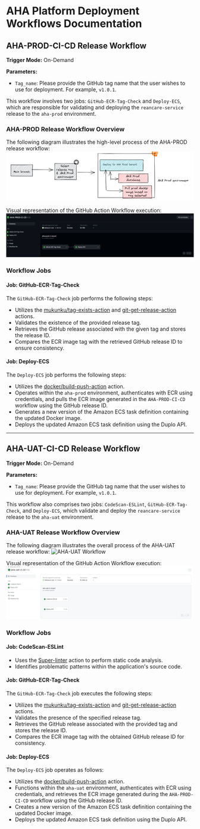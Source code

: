 # AHA Platform Deployment Workflows Documentation

## AHA-PROD-CI-CD Release Workflow

**Trigger Mode:** On-Demand

**Parameters:**
- `Tag_name`: Please provide the GitHub tag name that the user wishes to use for deployment. For example, `v1.0.1`.

This workflow involves two jobs: `GitHub-ECR-Tag-Check` and `Deploy-ECS`, which are responsible for validating and deploying the `reancare-service` release to the `aha-prod` environment.

### AHA-PROD Release Workflow Overview

The following diagram illustrates the high-level process of the AHA-PROD release workflow:
![AHA-PROD Workflow](https://github.com/REAN-Foundation/reancare-service/blob/develop/assets/images/AHA-PROD_Workflow.png?raw=true)

Visual representation of the GitHub Action Workflow execution:
![AHA-PROD Job Execution](https://github.com/REAN-Foundation/reancare-service/blob/develop/assets/images/aha_github_workflow.png?raw=true)

### Workflow Jobs

#### Job: GitHub-ECR-Tag-Check

The `GitHub-ECR-Tag-Check` job performs the following steps:

- Utilizes the [mukunku/tag-exists-action](https://github.com/marketplace/actions/tag-exists-action) and [git-get-release-action](https://github.com/marketplace/actions/git-get-release-action) actions.
- Validates the existence of the provided release tag.
- Retrieves the GitHub release associated with the given tag and stores the release ID.
- Compares the ECR image tag with the retrieved GitHub release ID to ensure consistency.

#### Job: Deploy-ECS

The `Deploy-ECS` job performs the following steps:

- Utilizes the [docker/build-push-action](https://github.com/marketplace/actions/build-and-push-docker-images) action.
- Operates within the `aha-prod` environment, authenticates with ECR using credentials, and pulls the ECR image generated in the `AHA-PROD-CI-CD` workflow using the GitHub release ID.
- Generates a new version of the Amazon ECS task definition containing the updated Docker image.
- Deploys the updated Amazon ECS task definition using the Duplo API.

---

## AHA-UAT-CI-CD Release Workflow

**Trigger Mode:** On-Demand

**Parameters:**
- `Tag_name`: Please provide the GitHub tag name that the user wishes to use for deployment. For example, `v1.0.1`.

This workflow also comprises two jobs: `CodeScan-ESLint`, `GitHub-ECR-Tag-Check`, and `Deploy-ECS`, which validate and deploy the `reancare-service` release to the `aha-uat` environment.

### AHA-UAT Release Workflow Overview

The following diagram illustrates the overall process of the AHA-UAT release workflow:
![AHA-UAT Workflow](https://github.com/REAN-Foundation/reancare-service/blob/develop/assets/images/AHA-UAT_workflow.png?raw=true)

Visual representation of the GitHub Action Workflow execution:
![AHA-UAT Job Execution](https://github.com/REAN-Foundation/reancare-service/blob/develop/assets/images/aha_uat_workflow.png?raw=true)

### Workflow Jobs

#### Job: CodeScan-ESLint

- Uses the [Super-linter](https://github.com/marketplace/actions/super-linter) action to perform static code analysis.
- Identifies problematic patterns within the application's source code.

#### Job: GitHub-ECR-Tag-Check

The `GitHub-ECR-Tag-Check` job executes the following steps:

- Utilizes the [mukunku/tag-exists-action](https://github.com/marketplace/actions/tag-exists-action) and [git-get-release-action](https://github.com/marketplace/actions/git-get-release-action) actions.
- Validates the presence of the specified release tag.
- Retrieves the GitHub release associated with the provided tag and stores the release ID.
- Compares the ECR image tag with the obtained GitHub release ID for consistency.

#### Job: Deploy-ECS

The `Deploy-ECS` job operates as follows:

- Utilizes the [docker/build-push-action](https://github.com/marketplace/actions/build-and-push-docker-images) action.
- Functions within the `aha-uat` environment, authenticates with ECR using credentials, and retrieves the ECR image generated during the `AHA-PROD-CI-CD` workflow using the GitHub release ID.
- Creates a new version of the Amazon ECS task definition containing the updated Docker image.
- Deploys the updated Amazon ECS task definition using the Duplo API.
